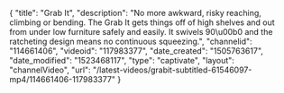 {
    "title": "Grab It",
    "description": "No more awkward, risky reaching, climbing or bending. The Grab It gets things off of high shelves and out from under low furniture safely and easily. It swivels 90\u00b0 and the ratcheting design means no continuous squeezing.",
    "channelid": "114661406",
    "videoid": "117983377",
    "date_created": "1505763617",
    "date_modified": "1523468117",
    "type": "captivate",
    "layout": "channelVideo",
    "url": "\/latest-videos\/grabit-subtitled-61546097-mp4\/114661406-117983377"
}